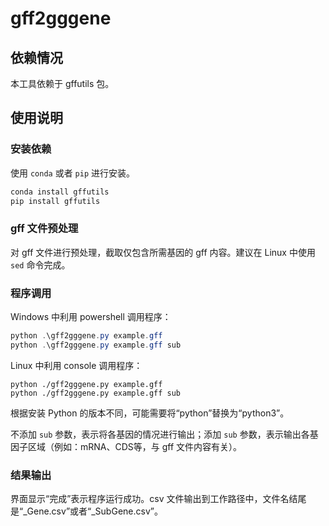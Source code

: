 # gff2gggene

## 依赖情况

本工具依赖于 gffutils 包。

## 使用说明

### 安装依赖

使用 `conda` 或者 `pip` 进行安装。

``` powershell
conda install gffutils
pip install gffutils
```

### gff 文件预处理

对 gff 文件进行预处理，截取仅包含所需基因的 gff 内容。建议在 Linux 中使用 `sed` 命令完成。

### 程序调用

Windows 中利用 powershell 调用程序：

``` powershell
python .\gff2gggene.py example.gff
python .\gff2gggene.py example.gff sub
```

Linux 中利用 console 调用程序：

``` shell
python ./gff2gggene.py example.gff
python ./gff2gggene.py example.gff sub
```

根据安装 Python 的版本不同，可能需要将“python”替换为“python3”。

不添加 `sub` 参数，表示将各基因的情况进行输出；添加 `sub` 参数，表示输出各基因子区域（例如：mRNA、CDS等，与 gff 文件内容有关）。

### 结果输出

界面显示“完成”表示程序运行成功。csv 文件输出到工作路径中，文件名结尾是“_Gene.csv”或者“_SubGene.csv”。
